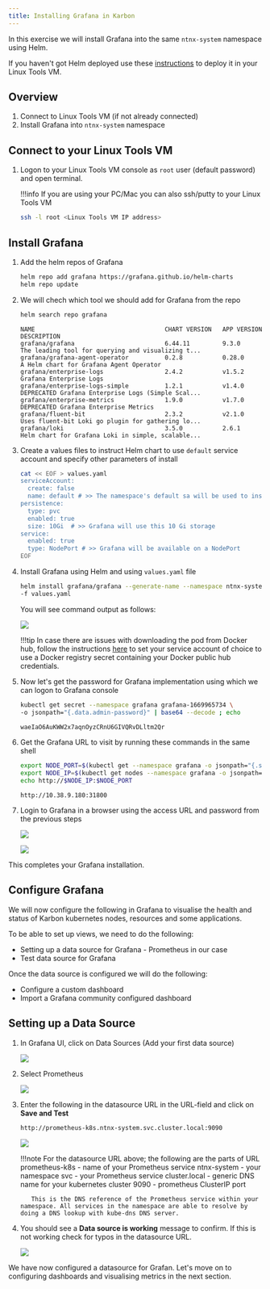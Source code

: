```yaml
---
title: Installing Grafana in Karbon
---
```


In this exercise we will install Grafana into the same ``ntnx-system`` namespace using Helm. 

If you haven't got Helm deployed use these [instructions](../appendix/helm.md) to deploy it in your Linux Tools VM.

## Overview 

1.  Connect to Linux Tools VM (if not already connected)
2.  Install Grafana into ``ntnx-system`` namespace

## Connect to your Linux Tools VM 

1.  Logon to your Linux Tools VM console as ``root`` user (default password) and open terminal.

    !!!info
           If you are using your PC/Mac you can also ssh/putty to your Linux Tools VM

    ```bash
    ssh -l root <Linux Tools VM IP address>
    ```
    
## Install Grafana 

1.  Add the helm repos of Grafana

    ```bash
    helm repo add grafana https://grafana.github.io/helm-charts
    helm repo update
    ```

1.  We will chech which tool we should add for Grafana from the repo

    ```bash
    helm search repo grafana
    ``` 
    ```text hl_lines="2" title="Output - we can see that we need to use the first tool"
    NAME                                	CHART VERSION	APP VERSION      	DESCRIPTION                                       
    grafana/grafana                     	6.44.11      	9.3.0            	The leading tool for querying and visualizing t...
    grafana/grafana-agent-operator      	0.2.8        	0.28.0           	A Helm chart for Grafana Agent Operator           
    grafana/enterprise-logs             	2.4.2        	v1.5.2           	Grafana Enterprise Logs                           
    grafana/enterprise-logs-simple      	1.2.1        	v1.4.0           	DEPRECATED Grafana Enterprise Logs (Simple Scal...
    grafana/enterprise-metrics          	1.9.0        	v1.7.0           	DEPRECATED Grafana Enterprise Metrics             
    grafana/fluent-bit                  	2.3.2        	v2.1.0           	Uses fluent-bit Loki go plugin for gathering lo...
    grafana/loki                        	3.5.0        	2.6.1            	Helm chart for Grafana Loki in simple, scalable...
    ```

3.  Create a values files to instruct Helm chart to use ``default`` service account and specify other parameters of install

    ```bash hl_lines="4 8 11"
    cat << EOF > values.yaml
    serviceAccount:
      create: false
      name: default # >> The namespace's default sa will be used to install Grafana
    persistence:
      type: pvc
      enabled: true
      size: 10Gi  # >> Grafana will use this 10 Gi storage  
    service:
      enabled: true
      type: NodePort # >> Grafana will be available on a NodePort
    EOF
    ```

4.  Install Grafana using Helm and using ``values.yaml`` file

    ```bash
    helm install grafana/grafana --generate-name --namespace ntnx-system \
    -f values.yaml
    ```
    You will see command output as follows:

    ![](images/install-graf.png)

    !!!tip
            In case there are issues with downloading the pod from Docker hub, follow the instructions [here](../appendix/privatereg.md) to set your service account of choice to use a Docker registry secret containing your Docker public hub credentials.

5.  Now let's get the password for Grafana implementation using which we can logon to Grafana console
    
    ```bash 
    kubectl get secret --namespace grafana grafana-1669965734 \
    -o jsonpath="{.data.admin-password}" | base64 --decode ; echo
    ```
    ```bash title="Output for password - this will be different for you"
    waeIaO6AuKWW2x7aqnOyzCRnU6GIVQRvDLltm2Qr
    ```

6.  Get the Grafana URL to visit by running these commands in the same shell

    ```bash title="Get the Grafana URL"
    export NODE_PORT=$(kubectl get --namespace grafana -o jsonpath="{.spec.ports[0].nodePort}" services grafana-1669965734)
    export NODE_IP=$(kubectl get nodes --namespace grafana -o jsonpath="{.items[0].status.addresses[0].address}")
    echo http://$NODE_IP:$NODE_PORT
    ```
    ```url title="Output - be sure to use your IP addresses"
    http://10.38.9.180:31800
    ```

4.  Login to Grafana in a browser using the access URL and password from
    the previous steps

    ![](images/login-graf.png)

    ![](images/splash-graf.png)

This completes your Grafana installation.

## Configure Grafana 

We will now configure the following in Grafana to visualise the health and status of Karbon kubernetes nodes, resources and some applications.

To be able to set up views, we need to do the following:

-   Setting up a data source for Grafana - Prometheus in our case
-   Test data source for Grafana

Once the data source is configured we will do the following:

-   Configure a custom dashboard
-   Import a Grafana community configured dashboard

## Setting up a Data Source

1.  In Grafana UI, click on Data Sources (Add your first data source)

    ![](images/datasource-graf.png)

2. Select Prometheus

    ![](images/prom-ds.png)

3.  Enter the following in the datasource URL in the URL-field and click
    on **Save and Test**

    ```bash
    http://prometheus-k8s.ntnx-system.svc.cluster.local:9090
    ```

    ![](images/save-prom-ds.png)

    !!!note
           For the datasource URL above; the following are the parts of URL prometheus-k8s 
           - name of your Prometheus service ntnx-system - your namespace svc - your Prometheus service cluster.local - generic DNS name for your kubernetes cluster 9090 - prometheus ClusterIP port
           
           This is the DNS reference of the Prometheus service within your namespace. All services in the namespace are able to resolve by doing a DNS lookup with kube-dns DNS server.

4.  You should see a **Data source is working** message to confirm. If
    this is not working check for typos in the datasource URL.

    ![](images/working-ds.png)

We have now configured a datasource for Grafan. Let's move on to configuring dashboards and visualising metrics in the next section.
